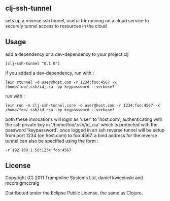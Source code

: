 ## clj-ssh-tunnel ##

sets up a reverse ssh tunnel, useful for running on a cloud service to securely tunnel access 
to resources in the cloud

## Usage ##

add a dependency or a dev-dependency to your project.clj

    [clj-ssh-tunnel "0.1.0"]

if you added a dev-dependency, run with :

    lein rtunnel -d user@host.com -r 1234:foo:4567 -k /home/foo/.ssh/id_rsa -pp keypassword --verbose?

run with :

    lein run -m clj-ssh-tunnel.core -d user@host.com -r 1234:foo:4567 -k /home/foo/.ssh/id_rsa -pp keypassword --verbose?

both these invocations will login as 'user' to 'host.com', authenticating with the ssh private key in '/home/foo/.ssh/id_rsa' 
which is protected with the password 'keypassword'. once logged in an ssh reverse tunnel will be setup from port 1234 (on host.com)
to foo:4567. a bind address for the reverse tunnel can also be specified using the form :

    -r 192.168.1.50:1234:foo:4567

## License ##

Copyright (C) 2011 Trampoline Systems Ltd, daniel kwiecinski and mccraigmccraig

Distributed under the Eclipse Public License, the same as Clojure.
